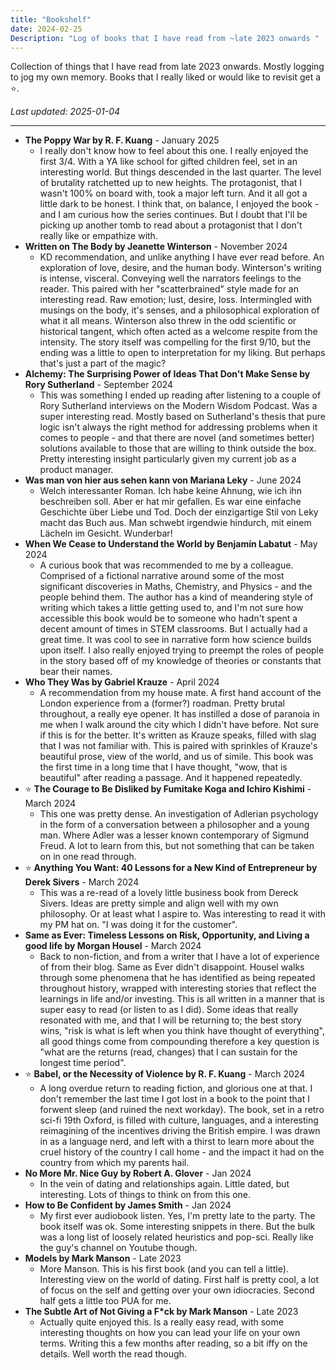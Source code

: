 ```yaml
---
title: "Bookshelf"
date: 2024-02-25
Description: "Log of books that I have read from ~late 2023 onwards "
---
```

Collection of things that I have read from late 2023 onwards. Mostly logging to jog my own memory. Books that I really liked or would like to revisit get a ⭐.

*Last updated: 2025-01-04*

---

- **The Poppy War by R. F. Kuang** - January 2025
	- I really don't know how to feel about this one. I really enjoyed the first 3/4. With a YA like school for gifted children feel, set in an interesting world. But things descended in the last quarter. The level of brutality ratchetted up to new heights. The protagonist, that I wasn't 100% on board with, took a major left turn. And it all got a little dark to be honest. I think that, on balance, I enjoyed the book - and I am curious how the series continues. But I doubt that I'll be picking up another tomb to read about a protagonist that I don't really like or empathize with.
- **Written on The Body by Jeanette Winterson** - November 2024
	- KD recommendation, and unlike anything I have ever read before. An exploration of love, desire, and the human body. Winterson's writing is intense, visceral. Conveying well the narrators feelings to the reader. This paired with her "scatterbrained" style made for an interesting read. Raw emotion; lust, desire, loss. Intermingled with musings on the body, it's senses, and a philosophical exploration of what it all means. Winterson also threw in the odd scientific or historical tangent, which often acted as a welcome respite from the intensity. The story itself was compelling for the first 9/10, but the ending was a little to open to interpretation for my liking. But perhaps that's just a part of the magic? 
- **Alchemy: The Surprising Power of Ideas That Don't Make Sense by Rory Sutherland** - September 2024
	- This was something I ended up reading after listening to a couple of Rory Sutherland interviews on the Modern Wisdom Podcast. Was a super interesting read. Mostly based on Sutherland's thesis that pure logic isn't always the right method for addressing problems when it comes to people - and that there are novel (and sometimes better) solutions available to those that are willing to think outside the box. Pretty interesting insight particularly given my current job as a product manager.
- **Was man von hier aus sehen kann von Mariana Leky** - June 2024
	- Welch interessanter Roman. Ich habe keine Ahnung, wie ich ihn beschreiben soll. Aber er hat mir gefallen. Es war eine einfache Geschichte über Liebe und Tod. Doch der einzigartige Stil von Leky macht das Buch aus. Man schwebt irgendwie hindurch, mit einem Lächeln im Gesicht. Wunderbar!
- **When We Cease to Understand the World by Benjamín Labatut** - May 2024
	- A curious book that was recommended to me by a colleague. Comprised of a fictional narrative around some of the most significant discoveries in Maths, Chemistry, and Physics -  and the people behind them. The author has a kind of meandering style of writing which takes a little getting used to, and I'm not sure how accessible this book would be to someone who hadn't spent a decent amount of times in STEM classrooms. But I actually had a great time. It was cool to see in narrative form how science builds upon itself. I also really enjoyed trying to preempt the roles of people in the story based off of my knowledge of theories or constants that bear their names.
- **Who They Was by Gabriel Krauze** - April 2024
	- A recommendation from my house mate. A first hand account of the London experience from a (former?) roadman. Pretty brutal throughout, a really eye opener. It has instilled a dose of paranoia in me when I walk around the city which I didn't have before. Not sure if this is for the better. It's written as Krauze speaks, filled with slag that I was not familiar with. This is paired with sprinkles of Krauze's beautiful prose, view of the world, and us of simile. This book was the first time in a long time that I have thought, "wow, that is beautiful" after reading a passage. And it happened repeatedly. 
- ⭐ **The Courage to Be Disliked by Fumitake Koga and Ichiro Kishimi** - March 2024
	- This one was pretty dense. An investigation of Adlerian psychology in the form of a conversation between a philosopher and a young man. Where Adler was a lesser known contemporary of Sigmund Freud. A lot to learn from this, but not something that can be taken on in one read through. 
- ⭐ **Anything You Want: 40 Lessons for a New Kind of Entrepreneur by Derek Sivers** - March 2024
	- This was a re-read of a lovely little business book from Dereck Sivers. Ideas are pretty simple and align well with my own philosophy. Or at least what I aspire to. Was interesting to read it with my PM hat on. "I was doing it for the customer". 
- **Same as Ever: Timeless Lessons on Risk, Opportunity, and Living a good life by Morgan Housel** - March 2024
	- Back to non-fiction, and from a writer that I have a lot of experience of from their blog. Same as Ever didn't disappoint. Housel walks through some phenomena that he has identified as being repeated throughout history, wrapped with interesting stories that reflect the learnings in life and/or investing. This is all written in a manner that is super easy to read (or listen to as I did). Some ideas that really resonated with me, and that I will be returning to; the best story wins, "risk is what is left when you think have thought of everything", all good things come from compounding therefore a key question is "what are the returns (read, changes) that I can sustain for the longest time period".
- ⭐ **Babel, or the Necessity of Violence by R. F. Kuang** - March 2024
	- A long overdue return to reading fiction, and glorious one at that. I don't remember the last time I got lost in a book to the point that I forwent sleep (and ruined the next workday). The book, set in a retro sci-fi 19th Oxford, is filled with culture, languages, and a interesting reimagining of the incentives driving the British empire. I was drawn in as a language nerd, and left with a thirst to learn more about the cruel history of the country I call home - and the impact it had on the country from which my parents hail. 
- **No More Mr. Nice Guy by Robert A. Glover** - Jan 2024
    - In the vein of dating and relationships again. Little dated, but interesting. Lots of things to think on from this one. 
- **How to Be Confident by James Smith** - Jan 2024
    - My first ever audiobook listen. Yes, I'm pretty late to the party. The book itself was ok. Some interesting snippets in there. But the bulk was a long list of loosely related heuristics and pop-sci. Really like the guy's channel on Youtube though. 
- **Models by Mark Manson** - Late 2023
    - More Manson. This is his first book (and you can tell a little). Interesting view on the world of dating. First half is pretty cool, a lot of focus on the self and getting over your own idiocracies. Second half gets a little too PUA for me. 
- **The Subtle Art of Not Giving a F*ck by Mark Manson** - Late 2023
    - Actually quite enjoyed this. Is a really easy read, with some interesting thoughts on how you can lead your life on your own terms. Writing this a few months after reading, so a bit iffy on the details. Well worth the read though.

